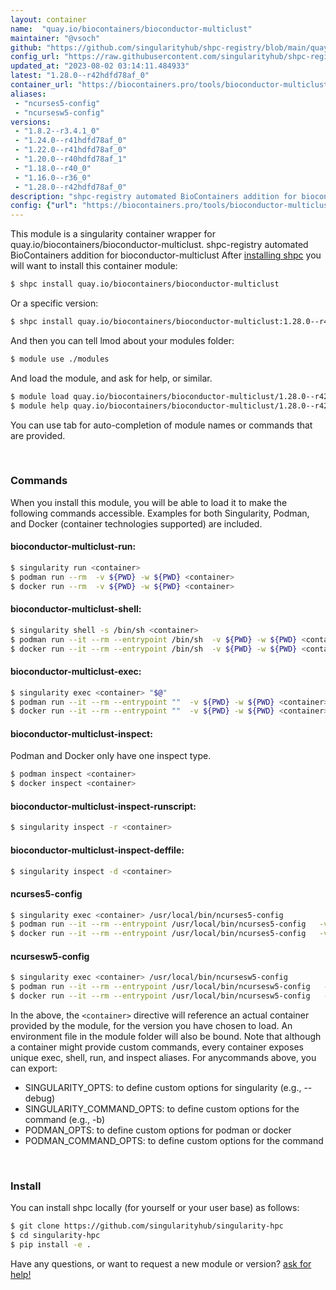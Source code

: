 ```yaml
---
layout: container
name:  "quay.io/biocontainers/bioconductor-multiclust"
maintainer: "@vsoch"
github: "https://github.com/singularityhub/shpc-registry/blob/main/quay.io/biocontainers/bioconductor-multiclust/container.yaml"
config_url: "https://raw.githubusercontent.com/singularityhub/shpc-registry/main/quay.io/biocontainers/bioconductor-multiclust/container.yaml"
updated_at: "2023-08-02 03:14:11.484933"
latest: "1.28.0--r42hdfd78af_0"
container_url: "https://biocontainers.pro/tools/bioconductor-multiclust"
aliases:
 - "ncurses5-config"
 - "ncursesw5-config"
versions:
 - "1.8.2--r3.4.1_0"
 - "1.24.0--r41hdfd78af_0"
 - "1.22.0--r41hdfd78af_0"
 - "1.20.0--r40hdfd78af_1"
 - "1.18.0--r40_0"
 - "1.16.0--r36_0"
 - "1.28.0--r42hdfd78af_0"
description: "shpc-registry automated BioContainers addition for bioconductor-multiclust"
config: {"url": "https://biocontainers.pro/tools/bioconductor-multiclust", "maintainer": "@vsoch", "description": "shpc-registry automated BioContainers addition for bioconductor-multiclust", "latest": {"1.28.0--r42hdfd78af_0": "sha256:c4230ae53aa87880e3351108e66e14bd4358ad66943c8628481afe9aaa370695"}, "tags": {"1.8.2--r3.4.1_0": "sha256:03f2c20688dd7544b8085edb232c725bd97a0f355cd8eea1a35347be649002c1", "1.24.0--r41hdfd78af_0": "sha256:f6d4baf2135d15b6555dbe9841eeaba38d09273e594d34ace161136ef9f6806c", "1.22.0--r41hdfd78af_0": "sha256:bd7dcbbb1c86332e12682898d6106d13ea6a43273ee63962d2467c8787ed4668", "1.20.0--r40hdfd78af_1": "sha256:03537ef557a0d9fd51f8448c441eb9f8ad44340bf1f3e199076a5665aa215305", "1.18.0--r40_0": "sha256:376a3e9f1ed47aa97a433024f55087471d035bd311fa8ee815ce4c36c7ee45d7", "1.16.0--r36_0": "sha256:c6923b8a7f1de911561f7d0e2e7d23061c701a2edeb44fe6d5b9e31316699674", "1.28.0--r42hdfd78af_0": "sha256:c4230ae53aa87880e3351108e66e14bd4358ad66943c8628481afe9aaa370695"}, "docker": "quay.io/biocontainers/bioconductor-multiclust", "aliases": {"ncurses5-config": "/usr/local/bin/ncurses5-config", "ncursesw5-config": "/usr/local/bin/ncursesw5-config"}}
---
```


This module is a singularity container wrapper for quay.io/biocontainers/bioconductor-multiclust.
shpc-registry automated BioContainers addition for bioconductor-multiclust
After [installing shpc](#install) you will want to install this container module:


```bash
$ shpc install quay.io/biocontainers/bioconductor-multiclust
```

Or a specific version:

```bash
$ shpc install quay.io/biocontainers/bioconductor-multiclust:1.28.0--r42hdfd78af_0
```

And then you can tell lmod about your modules folder:

```bash
$ module use ./modules
```

And load the module, and ask for help, or similar.

```bash
$ module load quay.io/biocontainers/bioconductor-multiclust/1.28.0--r42hdfd78af_0
$ module help quay.io/biocontainers/bioconductor-multiclust/1.28.0--r42hdfd78af_0
```

You can use tab for auto-completion of module names or commands that are provided.

<br>

### Commands

When you install this module, you will be able to load it to make the following commands accessible.
Examples for both Singularity, Podman, and Docker (container technologies supported) are included.

#### bioconductor-multiclust-run:

```bash
$ singularity run <container>
$ podman run --rm  -v ${PWD} -w ${PWD} <container>
$ docker run --rm  -v ${PWD} -w ${PWD} <container>
```

#### bioconductor-multiclust-shell:

```bash
$ singularity shell -s /bin/sh <container>
$ podman run --it --rm --entrypoint /bin/sh  -v ${PWD} -w ${PWD} <container>
$ docker run --it --rm --entrypoint /bin/sh  -v ${PWD} -w ${PWD} <container>
```

#### bioconductor-multiclust-exec:

```bash
$ singularity exec <container> "$@"
$ podman run --it --rm --entrypoint ""  -v ${PWD} -w ${PWD} <container> "$@"
$ docker run --it --rm --entrypoint ""  -v ${PWD} -w ${PWD} <container> "$@"
```

#### bioconductor-multiclust-inspect:

Podman and Docker only have one inspect type.

```bash
$ podman inspect <container>
$ docker inspect <container>
```

#### bioconductor-multiclust-inspect-runscript:

```bash
$ singularity inspect -r <container>
```

#### bioconductor-multiclust-inspect-deffile:

```bash
$ singularity inspect -d <container>
```


#### ncurses5-config

```bash
$ singularity exec <container> /usr/local/bin/ncurses5-config
$ podman run --it --rm --entrypoint /usr/local/bin/ncurses5-config   -v ${PWD} -w ${PWD} <container> -c " $@"
$ docker run --it --rm --entrypoint /usr/local/bin/ncurses5-config   -v ${PWD} -w ${PWD} <container> -c " $@"
```


#### ncursesw5-config

```bash
$ singularity exec <container> /usr/local/bin/ncursesw5-config
$ podman run --it --rm --entrypoint /usr/local/bin/ncursesw5-config   -v ${PWD} -w ${PWD} <container> -c " $@"
$ docker run --it --rm --entrypoint /usr/local/bin/ncursesw5-config   -v ${PWD} -w ${PWD} <container> -c " $@"
```



In the above, the `<container>` directive will reference an actual container provided
by the module, for the version you have chosen to load. An environment file in the
module folder will also be bound. Note that although a container
might provide custom commands, every container exposes unique exec, shell, run, and
inspect aliases. For anycommands above, you can export:

 - SINGULARITY_OPTS: to define custom options for singularity (e.g., --debug)
 - SINGULARITY_COMMAND_OPTS: to define custom options for the command (e.g., -b)
 - PODMAN_OPTS: to define custom options for podman or docker
 - PODMAN_COMMAND_OPTS: to define custom options for the command

<br>

### Install

You can install shpc locally (for yourself or your user base) as follows:

```bash
$ git clone https://github.com/singularityhub/singularity-hpc
$ cd singularity-hpc
$ pip install -e .
```

Have any questions, or want to request a new module or version? [ask for help!](https://github.com/singularityhub/singularity-hpc/issues)